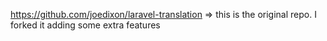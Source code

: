 https://github.com/joedixon/laravel-translation => this is the original repo. I forked it adding some extra features